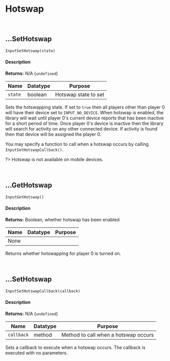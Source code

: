 # Hotswap

&nbsp;

## …SetHotswap

`InputSetHotswap(state)`

<!-- tabs:start -->

#### **Description**

**Returns:** N/A (`undefined`)

|Name    |Datatype|Purpose             |
|--------|--------|--------------------|
|`state` |boolean |Hotswap state to set|

Sets the hotswapping state. If set to `true` then all players other than player 0 will have their device set to `INPUT_NO_DEVICE`. When hotswap is enabled, the library will wait until player 0's current device reports that has been inactive for a short period of time. Once player 0's device is inactive then the library will search for activity on any other connected device. If activity is found then that device will be assigned the player 0.

You may specify a function to call when a hotswap occurs by calling `InputSetHotswapCallback()`.

?> Hotswap is not available on mobile devices.

<!-- tabs:end -->

&nbsp;

## …GetHotswap

`InputGetHotswap()`

<!-- tabs:start -->

#### **Description**

**Returns:** Boolean, whether hotswap has been enabled

|Name|Datatype|Purpose|
|----|--------|-------|
|None|        |       |

Returns whether hotswapping for player 0 is turned on.

<!-- tabs:end -->

&nbsp;

## …SetHotswap

`InputSetHotswapCallback(callback)`

<!-- tabs:start -->

#### **Description**

**Returns:** N/A (`undefined`)

|Name      |Datatype|Purpose                             |
|----------|--------|------------------------------------|
|`callback`|method  |Method to call when a hotswap occurs|

Sets a callback to execute when a hotswap occurs. The callback is executed with no parameters.

<!-- tabs:end -->
